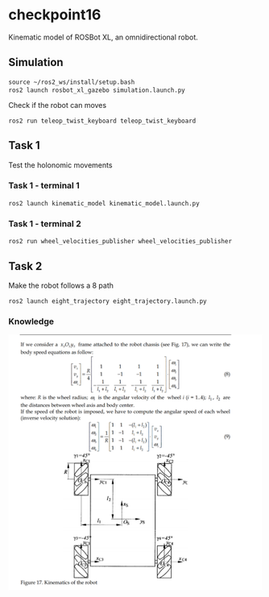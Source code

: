 # checkpoint16
Kinematic model of ROSBot XL, an omnidirectional robot. 

## Simulation

    source ~/ros2_ws/install/setup.bash
    ros2 launch rosbot_xl_gazebo simulation.launch.py

Check if the robot can moves

    ros2 run teleop_twist_keyboard teleop_twist_keyboard


## Task 1
Test the holonomic movements

### Task 1 - terminal 1

    ros2 launch kinematic_model kinematic_model.launch.py

### Task 1 - terminal 2

    ros2 run wheel_velocities_publisher wheel_velocities_publisher


## Task 2 
Make the robot follows a 8 path

    ros2 launch eight_trajectory eight_trajectory.launch.py


### Knowledge
![description: kinematic_model](pictures/kinematic_model.png)